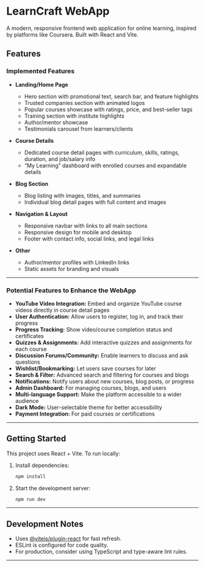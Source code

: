 # LearnCraft WebApp

A modern, responsive frontend web application for online learning, inspired by platforms like Coursera. Built with React and Vite.

## Features

### Implemented Features

- **Landing/Home Page**
  - Hero section with promotional text, search bar, and feature highlights
  - Trusted companies section with animated logos
  - Popular courses showcase with ratings, price, and best-seller tags
  - Training section with institute highlights
  - Author/mentor showcase
  - Testimonials carousel from learners/clients

- **Course Details**
  - Dedicated course detail pages with curriculum, skills, ratings, duration, and job/salary info
  - “My Learning” dashboard with enrolled courses and expandable details

- **Blog Section**
  - Blog listing with images, titles, and summaries
  - Individual blog detail pages with full content and images

- **Navigation & Layout**
  - Responsive navbar with links to all main sections
  - Responsive design for mobile and desktop
  - Footer with contact info, social links, and legal links

- **Other**
  - Author/mentor profiles with LinkedIn links
  - Static assets for branding and visuals

---

### Potential Features to Enhance the WebApp

- **YouTube Video Integration:** Embed and organize YouTube course videos directly in course detail pages
- **User Authentication:** Allow users to register, log in, and track their progress
- **Progress Tracking:** Show video/course completion status and certificates
- **Quizzes & Assignments:** Add interactive quizzes and assignments for each course
- **Discussion Forums/Community:** Enable learners to discuss and ask questions
- **Wishlist/Bookmarking:** Let users save courses for later
- **Search & Filter:** Advanced search and filtering for courses and blogs
- **Notifications:** Notify users about new courses, blog posts, or progress
- **Admin Dashboard:** For managing courses, blogs, and users
- **Multi-language Support:** Make the platform accessible to a wider audience
- **Dark Mode:** User-selectable theme for better accessibility
- **Payment Integration:** For paid courses or certifications

---

## Getting Started

This project uses React + Vite. To run locally:

1. Install dependencies:
   ```bash
   npm install
   ```
2. Start the development server:
   ```bash
   npm run dev
   ```

---

## Development Notes

- Uses [@vitejs/plugin-react](https://github.com/vitejs/vite-plugin-react) for fast refresh.
- ESLint is configured for code quality.
- For production, consider using TypeScript and type-aware lint rules.

---
